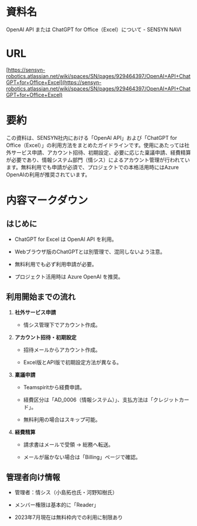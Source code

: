# 資料名

OpenAI API または ChatGPT for Office（Excel）について - SENSYN NAVI

# URL

[https://sensyn-robotics.atlassian.net/wiki/spaces/SN/pages/929464397/OpenAI+API+ChatGPT+for+Office+Excel](https://sensyn-robotics.atlassian.net/wiki/spaces/SN/pages/929464397/OpenAI+API+ChatGPT+for+Office+Excel)

# 要約

この資料は、SENSYN社内における「OpenAI API」および「ChatGPT for Office（Excel）」の利用方法をまとめたガイドラインです。使用にあたっては社外サービス申請、アカウント招待、初期設定、必要に応じた稟議申請、経費精算が必要であり、情報システム部門（情シス）によるアカウント管理が行われています。無料利用でも申請が必須で、プロジェクトでの本格活用時にはAzure OpenAIの利用が推奨されています。

# 内容マークダウン

## はじめに

- ChatGPT for Excel は OpenAI API を利用。
    
- Webブラウザ版のChatGPTとは別管理で、混同しないよう注意。
    
- 無料利用でも必ず利用申請が必要。
    
- プロジェクト活用時は Azure OpenAI を推奨。
    

## 利用開始までの流れ

1. **社外サービス申請**
    
    - 情シス管理下でアカウント作成。
        
2. **アカウント招待・初期設定**
    
    - 招待メールからアカウント作成。
        
    - Excel版とAPI版で初期設定方法が異なる。
        
3. **稟議申請**
    
    - Teamspiritから経費申請。
        
    - 経費区分は「AD_0006（情報システム）」、支払方法は「クレジットカード」。
        
    - 無料利用の場合はスキップ可能。
        
4. **経費精算**
    
    - 請求書はメールで受領 → 総務へ転送。
        
    - メールが届かない場合は「Billing」ページで確認。
        

## 管理者向け情報

- 管理者：情シス（小島拓也氏・河野知樹氏）
    
- メンバー権限は基本的に「Reader」
    
- 2023年7月現在は無料枠内での利用に制限あり